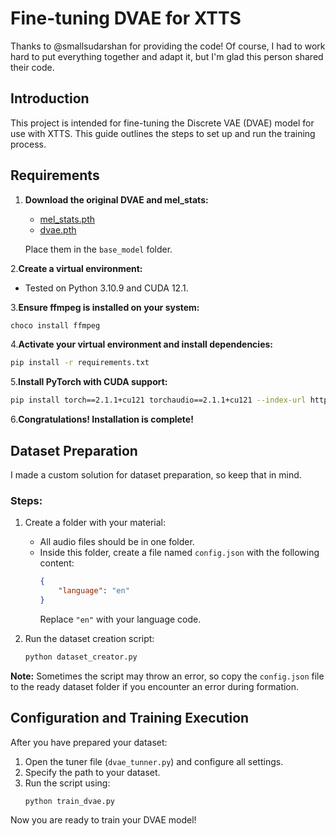 # Fine-tuning DVAE for XTTS

Thanks to @smallsudarshan for providing the code! Of course, I had to work hard to put everything together and adapt it, but I'm glad this person shared their code.

## Introduction

This project is intended for fine-tuning the Discrete VAE (DVAE) model for use with XTTS. This guide outlines the steps to set up and run the training process.

## Requirements

1. **Download the original DVAE and mel_stats:**
   - [mel_stats.pth](https://huggingface.co/coqui/XTTS-v2/resolve/main/mel_stats.pth?download=true)
   - [dvae.pth](https://huggingface.co/coqui/XTTS-v2/resolve/main/dvae.pth?download=true)

   Place them in the `base_model` folder.

2.**Create a virtual environment:**
   - Tested on Python 3.10.9 and CUDA 12.1.

3.**Ensure ffmpeg is installed on your system:**
   ```sh
   choco install ffmpeg
   ```

4.**Activate your virtual environment and install dependencies:**
   ```sh
   pip install -r requirements.txt
   ```

5.**Install PyTorch with CUDA support:**
   ```sh
   pip install torch==2.1.1+cu121 torchaudio==2.1.1+cu121 --index-url https://download.pytorch.org/whl/cu121
   ```

6.**Congratulations! Installation is complete!**

## Dataset Preparation

I made a custom solution for dataset preparation, so keep that in mind.

### Steps:

1. Create a folder with your material:
    - All audio files should be in one folder.
    - Inside this folder, create a file named `config.json` with the following content:
      ```json
      {
          "language": "en"
      }
      ```
      Replace `"en"` with your language code.

2. Run the dataset creation script:
    ```sh
    python dataset_creator.py
    ```

**Note:** Sometimes the script may throw an error, so copy the `config.json` file to the ready dataset folder if you encounter an error during formation.

## Configuration and Training Execution

After you have prepared your dataset:

1. Open the tuner file (`dvae_tunner.py`) and configure all settings.
2. Specify the path to your dataset.
3. Run the script using:
    ```sh
    python train_dvae.py
    ```

Now you are ready to train your DVAE model!
